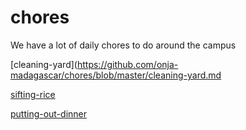 # chores
We have a lot of daily chores to do around the campus

[cleaning-yard](https://github.com/onja-madagascar/chores/blob/master/cleaning-yard.md

[sifting-rice](https://github.com/onja-madagascar/chores/blob/master/sifting-rice.md)

[putting-out-dinner](https://github.com/onja-madagascar/chores/blob/master/putting-out-dinner.md)
